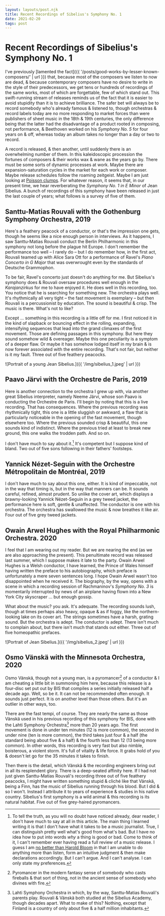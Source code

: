 ```yaml
---
layout: layouts/post.njk
title: Recent Recordings of Sibelius's Symphony No. 1
date: 2021-02-20
tags: post
---
```


# Recent Recordings of Sibelius's Symphony No. 1

I've previously [lamented the fact]({{ '/posts/good-works-by-lesser-known-composers/' | url }}) that, because most of the composers we listen to now are dead, & because contemporary composers have no desire to write in the style of their predecessors, we get tens or hundreds of recordings of the same works, most of which are forgettable, few of which stand out. This swift-running stream of releases reminds us of the fact that it is easier to avoid stupidity than it is to achieve brilliance. The safer bet will always be to record somebody who's already famous & listened to, though orchestras & record labels today are no more responding to market forces than were publishers of sheet music in the 18th & 19th centuries, the only difference being that the latter had the disadvantage of a product rooted in composing, not performance, & Beethoven worked on his _Symphony No. 5_ for four years on & off, whereas today an album takes no longer than a day or two to record.

A record is released, & then another, until suddenly there is an overwhelming number of them. In this kaleidoscopic procession the fortunes of composers & their works wax & wane as the years go by. There must be some sorts of dynamic processes at work. Maybe there are expansion-saturation cycles in the market for each work or composer. Maybe release schedules follow the roaming zeitgeist. Maybe I am just looking at [Poisson clumps](https://en.wikipedia.org/wiki/Poisson_clumping). For whatever reason, it seems that, in our present time, we hear reverberating the _Symphony No. 1 in E Minor_ of Jean Sibelius. A bunch of recordings of this symphony have been released in just the last couple of years; what follows is a survey of five of them.

## Santtu-Matias Rouvali with the Gothenburg Symphony Orchestra, 2019

Here's a feathery peacock of a conductor, or that's the impression one gets, though he seems like a nice enough person in interviews. As it happens, I saw Santtu-Matias Rouvali conduct the Berlin Philharmonic in this symphony not long before the plague hit Europe. I don't remember the performance too well – I rarely do – but I do remember how, in the first act, Rouvali teamed up with Alice Sara Ott for a performance of Ravel's _Piano Concerto in G Major_ that was overwrought even by the standards of Deutsche Grammophon.

To be fair, Ravel's concerto just doesn't do anything for me. But Sibelius's symphony does & Rouvali oversaw procedures well enough in the _Karajanzirkus_ for me to have enjoyed it. He does well in this recording, too. You notice that he is searching for something new. The orchestra plays well. It's rhythmically all very tight – the fast movement is exemplary – but then Rouvali is a percussionist by education. The sound is beautiful & crisp. The music is there. What's not to like?

Except ... something in this recording is a little off for me. I first noticed it in the kind of slapback or bouncing effect in the rolling, expanding, intensifying sequences that lead into the grand climaxes of the first movement. Those are defining passages in this symphony. But here they sound somehow wild & overeager. Maybe this one peculiarity is a symptom of a deeper flaw. Or maybe it has somehow lodged itself in my brain & is now forever associated with the entire recording. That's not fair, but neither is it my fault. Three out of five feathery peacocks.

![Portrait of a young Jean Sibelius.]({{ '/img/sibelius_1.jpeg' | url }})

## Paavo Järvi with the Orchestre de Paris, 2019

Here is another connection to the orchestra I grew up with, via another great Sibelius interpreter, namely Neeme Järvi, whose son Paavo is conducting the Orchestre de Paris. I'll begin by noting that this is a live recording. That has consequences. Where the previous recording was rhythmically tight, this one is a little sluggish or awkward, a flaw that is particularly noticeable in the opening of the fast movement, though elsewhere too. Where the previous sounded crisp & beautiful, this one sounds kind of indistinct. Where the previous tried at least to break new ground, this one walks the trodden path. And so on.

I don't have much to say about it.[^1] It's competent but I suppose kind of bland. Two out of five sons following in their fathers' footsteps.

## Yannick Nézet-Seguin with the Orchestre Métropolitain de Montréal, 2019

I don't have much to say about this one, either. It is kind of impeccable, not in the way that timing is, but in the way that manners can be. It sounds careful, refined, almost prudent. So unlike the cover art, which displays a brawny-looking Yannick Nézet-Seguin in a grey tweed jacket, the performance here is soft, gentle & unaffected. The conductor is one with his orchestra. The orchestra has swallowed the music & now breathes it like air. Four out of five grey tweed jackets.

## Owain Arwel Hughes with the Royal Philharmonic Orchestra. 2020

I feel that I am wearing out my reader. But we are nearing the end (as we are also approaching the present). This penultimate record was released last summer, which I suppose makes it late to the party. Owain Arwel Hughes is a Welsh conductor, I have learned, the Prince of Wales himself having written the preface to his autobiography, which preface is unfortunately a mere seven sentences long. I hope Owain Arwel wasn't too disappointed when he received it. The biography, by the way, opens with a scene in which a recording session of Rachmaninov's _Symphony No. 3_ is momentarily interrupted by news of an airplane having flown into a New York City skyscraper ... but enough gossip.

What about the music? you ask. It's adequate. The recording sounds lush, though at times perhaps also heavy, opaque & as if foggy, like the northern-looking lake on its cover art. The strings sometimes have a harsh, grating sound. But the orchestra is adept. The conductor is adept. There isn't much to complain about, but there isn't much that stands out either. Three out of five homeopathic prefaces.

![Portrait of Jean Sibelius.]({{ '/img/sibelius_2.jpeg' | url }})

## Osmo Vänskä with the Minnesota Orchestra, 2020

Osmo Vänskä, though not a young man, is a pyromancer[^2] of a conductor & I am cheating a little bit in summoning him here, because this release is a four-disc set put out by BIS that compiles a series initially released half a decade ago. Well, so be it. It can not be recommended often enough. It sounds just perfect. It is on another level than those others. But it's an outlier in other ways, too.

There are the fast tempi, of course. They are nearly the same as those Vänskä used in his previous recording of this symphony for BIS, done with the Lahti Symphony Orchestra[^3] more than 20 years ago. The first movement is done in under ten minutes (12 is more common), the second in under nine (ten is more common), the third takes just four & a half (the standard being about five & a half) & the fourth less than 12 (13 being more common). In other words, this recording is very fast but also nimble, boisterous, a violent storm. It's full of vitality & life force. It grabs hold of you & doesn't let go for the 35 minutes it takes to finish.

Then there is the detail, which Vänskä & the recording engineers bring out in all its resplendent glory. There is a deep-seated affinity here. If I had not just given Santtu-Matias Rouvali's recording three out of five feathery peacocks, I might have written something stupid & cliché like that Vänskä, being a Finn, has the music of Sibelius running through his blood. But I did & so I won't. Instead I attribute it to years of experience & studies in his native country. Sibelius's first symphony is a wild animal & this recording is its natural habitat. Five out of five grey-haired pyromancers.

[^1]: To tell the truth, as you will no doubt have noticed already, dear reader, I don't have much to say at all in this article. The main thing I learned writing it is that I don't have what it takes to be a music journalist. True, I can distinguish pretty well what's good from what's bad. But I have no idea how to put into words _why_ a thing is good or bad. Come to think of it, I can't remember ever having read a full review of a music release. I guess I am [no better than Harold Bloom](https://scholars-stage.blogspot.com/2019/10/a-non-western-canon-what-would-list-of.html) in that I am unable to do anything more than listen, form an intuitive judgment & then make declarations accordingly. But I can't argue. And I can't analyse. I can only state my preferences.
[^2]: Pyromancer in the modern fantasy sense of somebody who casts fireballs & that sort of thing, not in the ancient sense of somebody who divines with fire.
[^3]: Lahti Symphony Orchestra in which, by the way, Santtu-Matias Rouvali's parents play. Rouvali & Vänskä both studied at the Sibelius Academy, though decades apart. What to make of this? Nothing, except that Finland is a country of only about five & a half million inhabitants.
